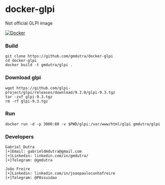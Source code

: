 # docker-glpi
Not official GLPI image

[![Docker](https://i.imgur.com/xNcs3Pm.png)]()


### Build
```
git clone https://github.com/gmdutra/docker-glpi
cd docker-glpi
docker build -t gmdutra/glpi .
```

### Download glpi
```
wget https://github.com/glpi-project/glpi/releases/download/9.3.0/glpi-9.3.tgz
tar -zxf glpi-9.3.tgz
rm -rf glpi-9.3.tgz
```

### Run
```
docker run -d -p 3000:80 -v $PWD/glpi:/var/www/html/glpi gmdutra/glpi
```

### Developers
```
Gabriel Dutra
[+]Email: gabrieldmdutra@gmail.com
[+]Linkedin: linkedin.com/in/gmdutra/
[+]Telegram: @gmdutra

João Freire
[+]Linkedin: linkedin.com/in/joaopaulocunhafreire
[+]Telegram: @P0ssuidao
```


